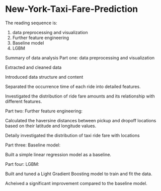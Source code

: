 # New-York-Taxi-Fare-Prediction

The reading sequence is:
 1. data preprocessing and visualization
 2. Further feature engineering
 3. Baseline model
 4. LGBM

Summary of data analysis
Part one: data preprocessing and visualization

  Extracted and cleaned data
  
  Introduced data structure and content
  
  Separated the occurrence time of each ride into detailed features.
  
  Investigated the distribution of ride fare amounts and its relationship 
  with different features.
  
 
Part two: Further feature engineering:

  Calculated the haversine distances between pickup and dropoff locations based on 
  their latitude and longitude values.
  
  Detaily investigated the distribution of taxi ride fare with locations
  

Part three: Baseline model:

  Built a simple linear regression model as a baseline.
  

Part four: LGBM:

  Built and tuned a Light Gradient Boosting model to train and fit the data.
  
  Acheived a significant improvement compared to the baseline model.
  
  
